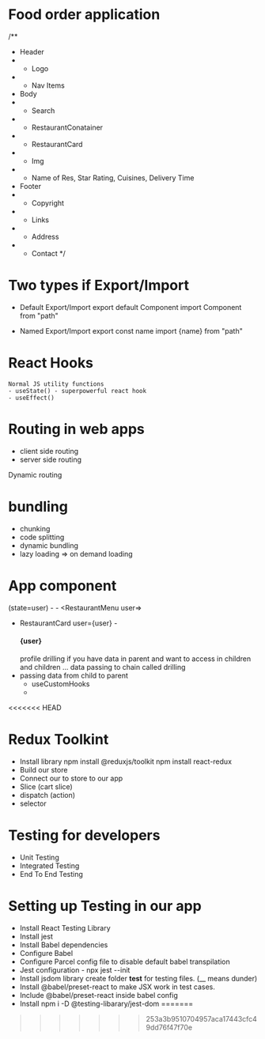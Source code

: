 # Food order application

/\*\*

- Header
- - Logo
- - Nav Items
- Body
- - Search
- - RestaurantConatainer
- - RestaurantCard
- - Img
- - Name of Res, Star Rating, Cuisines, Delivery Time
- Footer
- - Copyright
- - Links
- - Address
- - Contact
    \*/

# Two types if Export/Import

- Default Export/Import
  export default Component
  import Component from "path"

- Named Export/Import
  export const name
  import {name} from "path"

# React Hooks

    Normal JS utility functions
    - useState() - superpowerful react hook
    - useEffect()

# Routing in web apps

- client side routing
- server side routing

Dynamic routing

# bundling

- chunking
- code splitting
- dynamic bundling
- lazy loading => on demand loading

# App component

(state=user) - <Body user={user} /> - <RestaurantMenu user=>

- RestaurantCard user={user} - <h4>{user} </h4>
  profile drilling
  if you have data in parent and want to access in children and children ... data passing to chain called drilling
- passing data from child to parent
  - useCustomHooks
  -
<<<<<<< HEAD


# Redux Toolkint
 - Install library 
  npm install @reduxjs/toolkit 
  npm install react-redux
- Build our store
- Connect our to store to our app
- Slice (cart slice)
- dispatch (action)
- selector

# Testing for developers
- Unit Testing
- Integrated Testing
- End To End Testing

# Setting up Testing in our app
  - Install  React Testing Library
  - Install jest
  - Install Babel dependencies
  - Configure Babel
  - Configure Parcel config file to disable default babel transpilation
  - Jest configuration - npx jest --init
  - Install jsdom library
  create folder __test__ for testing files. (__ means dunder)
  - Install @babel/preset-react to make JSX work in test cases.
  - Include @babel/preset-react inside babel config
  - Install npm i -D @testing-libarary/jest-dom
=======
>>>>>>> 253a3b9510704957aca17443cfc49dd76f47f70e
